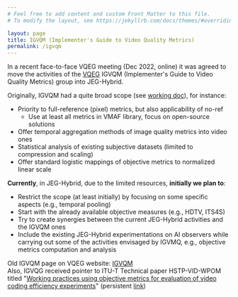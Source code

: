 ```yaml
---
# Feel free to add content and custom Front Matter to this file.
# To modify the layout, see https://jekyllrb.com/docs/themes/#overriding-theme-defaults

layout: page
title: IGVQM (Implementer's Guide to Video Quality Metrics)
permalink: /igvqm
---
```


In a recent face-to-face VQEG meeting (Dec 2022, online) it was agreed to move the activities of the [VQEG](https://vqeg.org) IGVQM (Implementer's Guide to Video Quality Metrics) group into JEG-Hybrid.

Originally, IGVQM had a quite broad scope (see [working doc](https://docs.google.com/document/d/1w3rgGxDHFehwdwtVXENtngAPsMhGnPlAsiU2v0Tu6nU/edit?usp=sharing)), for instance:

* Priority to full-reference (pixel) metrics, but also applicability of no-ref
    * Use at least all metrics in VMAF library, focus on open-source solutions
* Offer temporal aggregation methods of image quality metrics into video ones
* Statistical analysis of existing subjective datasets (limited to compression and scaling)
* Offer standard logistic mappings of objective metrics to normalized linear scale

**Currently**, in JEG-Hybrid, due to the limited resources, **initially we plan to**:

* Restrict the scope (at least initially) by focusing on some specific aspects (e.g., temporal pooling)
* Start with the already available objective measures (e.g., HDTV, ITS4S)
* Try to create synergies between the current JEG-Hybrid activities and the IGVQM ones
* Include the existing JEG-Hybrid experimentations on AI observers while carrying out some of the activities envisaged by IGVMQ, e.g., objective metrics computation and analysis

Old IGVQM page on VQEG website: [IGVQM](https://www.vqeg.org/projects/implementer-s-guide-to-video-quality-metrics-igvqm/)   
Also, IGVQG received pointer to ITU-T Technical paper HSTP-VID-WPOM titled "[Working practices using objective metrics for evaluation of video coding efficiency experiments](https://www.itu.int/pub/T-TUT-ASC-2020-HSTP1)" (persistent [link](http://handle.itu.int/11.1002/pub/8160e8da-en))

